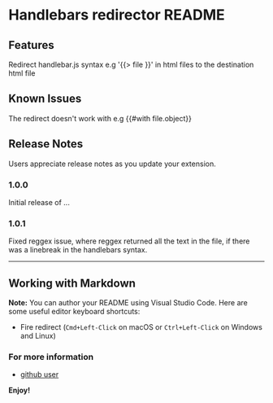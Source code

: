 # Handlebars redirector README

## Features

Redirect handlebar.js syntax e.g '{{> file }}' in html files to the destination html file

## Known Issues

The redirect doesn't work with e.g {{#with file.object}}

## Release Notes

Users appreciate release notes as you update your extension.

### 1.0.0

Initial release of ...

### 1.0.1

Fixed reggex issue, where reggex returned all the text in the file, if there was a linebreak in the handlebars syntax.

-----------------------------------------------------------------------------------------------------------

## Working with Markdown

**Note:** You can author your README using Visual Studio Code.  Here are some useful editor keyboard shortcuts:

* Fire redirect (`Cmd+Left-Click` on macOS or `Ctrl+Left-Click` on Windows and Linux)

### For more information

* [github user](https://github.com/guidovdijk)

**Enjoy!**
